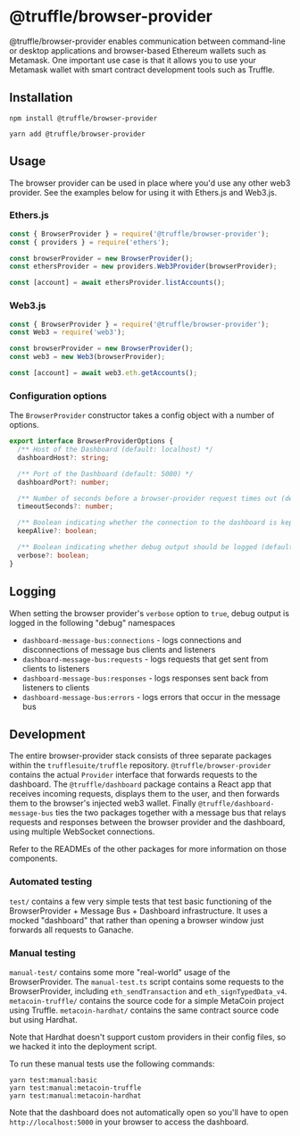 # @truffle/browser-provider

@truffle/browser-provider enables communication between command-line or desktop applications and browser-based Ethereum wallets such as Metamask. One important use case is that it allows you to use your Metamask wallet with smart contract development tools such as Truffle.

## Installation

```
npm install @truffle/browser-provider
```

```
yarn add @truffle/browser-provider
```

## Usage

The browser provider can be used in place where you'd use any other web3 provider. See the examples below for using it with Ethers.js and Web3.js.

### Ethers.js

```js
const { BrowserProvider } = require('@truffle/browser-provider');
const { providers } = require('ethers');

const browserProvider = new BrowserProvider();
const ethersProvider = new providers.Web3Provider(browserProvider);

const [account] = await ethersProvider.listAccounts();
```

### Web3.js

```js
const { BrowserProvider } = require('@truffle/browser-provider');
const Web3 = require('web3');

const browserProvider = new BrowserProvider();
const web3 = new Web3(browserProvider);

const [account] = await web3.eth.getAccounts();
```

### Configuration options

The `BrowserProvider` constructor takes a config object with a number of options.

```ts
export interface BrowserProviderOptions {
  /** Host of the Dashboard (default: localhost) */
  dashboardHost?: string;

  /** Port of the Dashboard (default: 5000) */
  dashboardPort?: number;

  /** Number of seconds before a browser-provider request times out (default: 120) */
  timeoutSeconds?: number;

  /** Boolean indicating whether the connection to the dashboard is kept alive between requests (default: false) */
  keepAlive?: boolean;

  /** Boolean indicating whether debug output should be logged (default: false) */
  verbose?: boolean;
}
```

## Logging
When setting the browser provider's `verbose` option to `true`, debug output is logged in the following "debug" namespaces

- `dashboard-message-bus:connections` - logs connections and disconnections of message bus clients and listeners
- `dashboard-message-bus:requests` - logs requests that get sent from clients to listeners
- `dashboard-message-bus:responses` - logs responses sent back from listeners to clients
- `dashboard-message-bus:errors` - logs errors that occur in the message bus

## Development

The entire browser-provider stack consists of three separate packages within the `trufflesuite/truffle` repository. `@truffle/browser-provider` contains the actual `Provider` interface that forwards requests to the dashboard. The `@truffle/dashboard` package contains a React app that receives incoming requests, displays them to the user, and then forwards them to the browser's injected web3 wallet. Finally `@truffle/dashboard-message-bus` ties the two packages together with a message bus that relays requests and responses between the browser provider and the dashboard, using multiple WebSocket connections.

Refer to the READMEs of the other packages for more information on those components.

### Automated testing

`test/` contains a few very simple tests that test basic functioning of the BrowserProvider + Message Bus + Dashboard infrastructure. It uses a mocked "dashboard" that rather than opening a browser window just forwards all requests to Ganache.

### Manual testing

`manual-test/` contains some more "real-world" usage of the BrowserProvider. The `manual-test.ts` script contains some requests to the BrowserProvider, including `eth_sendTransaction` and `eth_signTypedData_v4`. `metacoin-truffle/` contains the source code for a simple MetaCoin project using Truffle. `metacoin-hardhat/` contains the same contract source code but using Hardhat.

Note that Hardhat doesn't support custom providers in their config files, so we hacked it into the deployment script.

To run these manual tests use the following commands:

```
yarn test:manual:basic
yarn test:manual:metacoin-truffle
yarn test:manual:metacoin-hardhat
```

Note that the dashboard does not automatically open so you'll have to open `http://localhost:5000` in your browser to access the dashboard.
